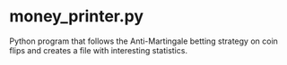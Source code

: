 # money_printer.py
Python program that follows the Anti-Martingale betting strategy on coin flips and creates a file with interesting statistics.
